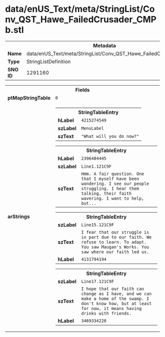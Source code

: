 <h1>data/enUS_Text/meta/StringList/Conv_QST_Hawe_FailedCrusader_CMPb.stl</h1><table><tr><th colspan="100%">Metadata</th></tr><tr><td><b>Name</b></td><td>data/enUS_Text/meta/StringList/Conv_QST_Hawe_FailedCrusader_CMPb.stl</td></tr><tr><td><b>Type</b></td><td>StringListDefinition</td></tr><tr><td><b>SNO ID</b></td><td>1291160</td></tr></table>

<table><tr><th colspan="100%">Fields</th></tr><tr><td><b>ptMapStringTable</b></td><td><code>0</code></td></tr><tr><td><b>arStrings</b></td><td><table><tr><th colspan="100%">StringTableEntry</th></tr><tr><td><b>hLabel</b></td><td><code>4215274549</code></td></tr><tr><td><b>szLabel</b></td><td><code>MenuLabel</code></td></tr><tr><td><b>szText</b></td><td><code>"What will you do now?"</code></td></tr></table>


<table><tr><th colspan="100%">StringTableEntry</th></tr><tr><td><b>hLabel</b></td><td><code>2396484445</code></td></tr><tr><td><b>szLabel</b></td><td><code>Line1.121C9F</code></td></tr><tr><td><b>szText</b></td><td><code>Hmm. A fair question. One that I myself have been wondering. I see our people struggling. I hear them talking, their faith wavering. I want to help, but...</code></td></tr></table>


<table><tr><th colspan="100%">StringTableEntry</th></tr><tr><td><b>szLabel</b></td><td><code>Line15.121C9F</code></td></tr><tr><td><b>szText</b></td><td><code>I fear that our struggle is in part due to our faith. We refuse to learn. To adapt. You saw Maugan's Works. You saw where our faith led us.</code></td></tr><tr><td><b>hLabel</b></td><td><code>4131794194</code></td></tr></table>


<table><tr><th colspan="100%">StringTableEntry</th></tr><tr><td><b>szLabel</b></td><td><code>Line17.121C9F</code></td></tr><tr><td><b>szText</b></td><td><code>I hope that our faith can change as I have, and we can make a home of the swamp. I don't know how, but at least for now, it means having drinks with friends.</code></td></tr><tr><td><b>hLabel</b></td><td><code>3469334228</code></td></tr></table>


</td></tr></table>

